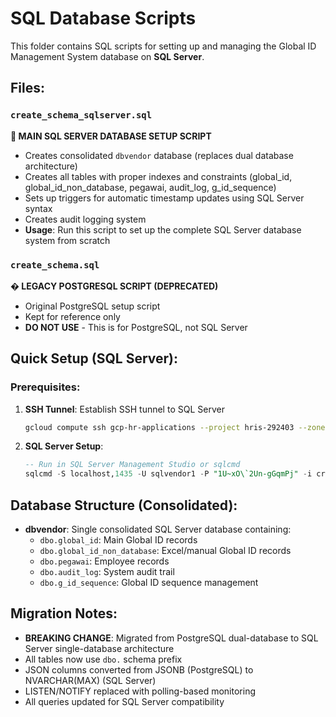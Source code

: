 # SQL Database Scripts

This folder contains SQL scripts for setting up and managing the Global ID Management System database on **SQL Server**.

## Files:

### `create_schema_sqlserver.sql` 
**🚀 MAIN SQL SERVER DATABASE SETUP SCRIPT**
- Creates consolidated `dbvendor` database (replaces dual database architecture)
- Creates all tables with proper indexes and constraints (global_id, global_id_non_database, pegawai, audit_log, g_id_sequence)
- Sets up triggers for automatic timestamp updates using SQL Server syntax
- Creates audit logging system
- **Usage**: Run this script to set up the complete SQL Server database system from scratch

### `create_schema.sql` 
**�️ LEGACY POSTGRESQL SCRIPT (DEPRECATED)**
- Original PostgreSQL setup script
- Kept for reference only
- **DO NOT USE** - This is for PostgreSQL, not SQL Server

## Quick Setup (SQL Server):

### Prerequisites:
1. **SSH Tunnel**: Establish SSH tunnel to SQL Server
   ```bash
   gcloud compute ssh gcp-hr-applications --project hris-292403 --zone asia-southeast2-a --ssh-flag="-L 1435:10.182.128.3:1433"
   ```

2. **SQL Server Setup**:
   ```sql
   -- Run in SQL Server Management Studio or sqlcmd
   sqlcmd -S localhost,1435 -U sqlvendor1 -P "1U~xO\`2Un-gGqmPj" -i create_schema_sqlserver.sql
   ```

## Database Structure (Consolidated):

- **dbvendor**: Single consolidated SQL Server database containing:
  - `dbo.global_id`: Main Global ID records
  - `dbo.global_id_non_database`: Excel/manual Global ID records  
  - `dbo.pegawai`: Employee records
  - `dbo.audit_log`: System audit trail
  - `dbo.g_id_sequence`: Global ID sequence management

## Migration Notes:
- **BREAKING CHANGE**: Migrated from PostgreSQL dual-database to SQL Server single-database architecture
- All tables now use `dbo.` schema prefix
- JSON columns converted from JSONB (PostgreSQL) to NVARCHAR(MAX) (SQL Server)
- LISTEN/NOTIFY replaced with polling-based monitoring
- All queries updated for SQL Server compatibility